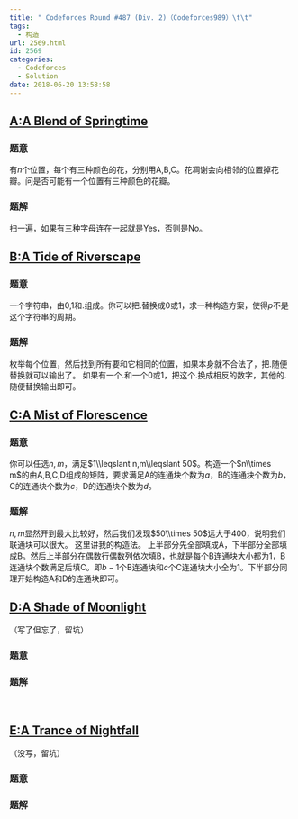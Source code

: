 ```yaml
---
title: " Codeforces Round #487 (Div. 2)（Codeforces989）\t\t"
tags:
  - 构造
url: 2569.html
id: 2569
categories:
  - Codeforces
  - Solution
date: 2018-06-20 13:58:58
---
```


[A:A Blend of Springtime](http://codeforces.com/contest/989/problem/A)
----------------------------------------------------------------------

### 题意

有$n$个位置，每个有三种颜色的花，分别用A,B,C。花凋谢会向相邻的位置掉花瓣。问是否可能有一个位置有三种颜色的花瓣。

### 题解

扫一遍，如果有三种字母连在一起就是Yes，否则是No。  

[B:A Tide of Riverscape](http://codeforces.com/contest/989/problem/B)
---------------------------------------------------------------------

### 题意

一个字符串，由0,1和.组成。你可以把.替换成0或1，求一种构造方案，使得$p$不是这个字符串的周期。

### 题解

枚举每个位置，然后找到所有要和它相同的位置，如果本身就不合法了，把.随便替换就可以输出了。 如果有一个.和一个0或1，把这个.换成相反的数字，其他的.随便替换输出即可。  

[C:A Mist of Florescence](http://codeforces.com/contest/989/problem/C)
----------------------------------------------------------------------

### 题意

你可以任选$n,m$，满足$1\\leqslant n,m\\leqslant 50$。构造一个$n\\times m$的由A,B,C,D组成的矩阵，要求满足A的连通块个数为$a$，B的连通块个数为$b$，C的连通块个数为$c$，D的连通块个数为$d$。

### 题解

$n,m$显然开到最大比较好，然后我们发现$50\\times 50$远大于$400$，说明我们联通块可以很大。 这里讲我的构造法。 上半部分先全部填成A，下半部分全部填成B。然后上半部分在偶数行偶数列依次填B，也就是每个B连通块大小都为$1$，B连通块个数满足后填C。即$b-1$个B连通块和$c$个C连通块大小全为$1$。下半部分同理开始构造A和D的连通块即可。  

[D:A Shade of Moonlight](http://codeforces.com/contest/989/problem/D)
---------------------------------------------------------------------

（写了但忘了，留坑）

### 题意

### 题解

 

[E:A Trance of Nightfall](http://codeforces.com/contest/989/problem/E)
----------------------------------------------------------------------

（没写，留坑）

### 题意

### 题解